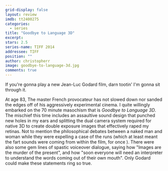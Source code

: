 ```yaml
---
grid-display: false
layout: review
imdb: tt2400275
categories: 
  - series
title: "Goodbye to Language 3D"
excerpt: 
stars: 2.5
series-name: TIFF 2014
addressee: TIFF
position: ""
author: christopherr
image: goodbye-to-language-3d.jpg
comments: true
---
```


If you're gonna play a new Jean-Luc Godard film, darn tootin' I'm gonna sit through it.

At age 83, The master French provocateur has not slowed down nor sanded the edges off of his aggressively experimental cinema. I quite willingly embarked on the 70 minute masochism that is _Goodbye to Language 3D_. The mischief this time includes an assaultive sound design that punched new holes in my ears and splitting the dual camera system required for native 3D to create double exposure images that effectively raped my retinas. Not to mention the philosophical debates between a naked man and woman while they were expelling a case of the runs (which at least meant the fart sounds were coming from within the film, for once ). There were also some gem lines of spastic voiceover dialogue, saying how "Images are the murder of the present", and how "soon everyone will need an interpreter to understand the words coming out of their own mouth". Only Godard could make these statements ring so true.